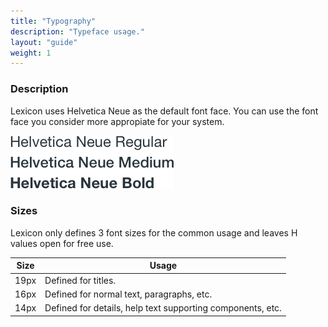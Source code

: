 ```yaml
---
title: "Typography"
description: "Typeface usage."
layout: "guide"
weight: 1
---
```


### Description

Lexicon uses Helvetica Neue as the default font face. You can use the font face you consider more appropiate for your system.

![helvetica neue example in regular, medium and bold](../../../images/HelveticaNeue.png)

### Sizes

Lexicon only defines 3 font sizes for the common usage and leaves H values open for free use.

| Size | Usage |
| ---- | ----- |
| 19px | Defined for titles. |
| 16px | Defined for normal text, paragraphs, etc. |
| 14px | Defined for details, help text supporting components, etc. |
